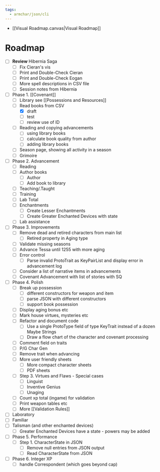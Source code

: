 ```yaml
---
tags:
  - armchar/json/cli
---
```


+ [[Visual Roadmap.canvas|Visual Roadmap]]

# Roadmap

+ [ ] **Review** Hibernia Saga
	+ [ ] Fix Cieran's vis
	+ [ ] Print and Double-Check Cieran
	+ [ ] Print and Double-Check Eogan
	+ [ ] More spell descriptions in CSV file
	+ [ ] Session notes from Hibernia
+ [ ] Phase 1. [[Covenant]]
	+ [ ] Library  see [[Possessions and Resources]]
	+ [ ] Read books from CSV
		+ [x] draft
		+ [ ] test
		+ [ ] review use of ID
	+ [ ] Reading and copying advancements
		+ [ ] using library books
		+ [ ] calculate book quality from author
		+ [ ] adding library books
	+ [ ] Season page, showing all activity in a season 
	+ [ ] Grimoire
+ [ ] Phase 2. Advancement 
	+ [ ] Reading
	+ [ ] Author books
		+ [ ] Author
		+ [ ] Add book to library
	+ [ ] Teaching/.Taught
	+ [ ] Training
	+ [ ] Lab Total
	+ [ ] Enchantments
		+ [ ] Create Lesser Enchantments
		+ [ ] Create Greater Enchanted Devices with state
	+ [ ] Lab assistance
+ [ ] Phase 3. Improvements
	+ [ ] Remove dead and retired characters from main list
		+ [ ] Retired property in Aging type
	+ [ ] Validate missing seasons
	+ [ ] Advance Tessa until 1255 with more aging
	+ [ ] Error control
		+ [ ] Parse invalid ProtoTrait as KeyPairList and display error in advancement log
	+ [ ] Consider a list of narrative items in advancements
	+ [ ] Covenant Advancement with list of stories with SQ
+ [ ] Phase 4. Polish
	+ [ ] Break up possession
		+ [ ] different constructors for weapon and item
		+ [ ] parse JSON with different constructors
		+ [ ] support book possession
	+ [ ] Display aging bonus etc
	+ [ ] Mark house virtues, mysteries etc
	+ [ ] Refactor and document code
		+ [ ] Use a single ProtoType field of type KeyTrait instead of a dozen Maybe Strings
		+ [ ] Draw a flow chart of the character and covenant processing
	+ [ ] Comment field on traits
	+ [ ] P/G Char Gen
	+ [ ] Remove trait when advancing
	+ [ ] More user friendly sheets
		+ [ ] More compact character sheets
		+ [ ] PDF sheets
	+ [ ] Step 3. Virtues and Flaws - Special cases
		+ [ ] Linguist
		+ [ ] Inventive Genius
		+ [ ] Unaging
	+ [ ] Count xp total (ingame) for validation
	+ [ ] Print weapon tables etc
	+ [ ] More [[Validation Rules]]
+ [ ] Laboratory
+ [ ] Familiar
+ [ ] Talisman (and other enchanted devices)
	+ [ ] Greater Enchanted Devices have a state - powers may be added
+ [ ] Phase 5. Performance
	+ [ ] Step 1.  CharacterState in JSON
		+ [ ] Remove null entries from JSON output
		+ [ ] Read CharacterState from JSON
+ [ ] Phase 6. Integer XP
	+ [ ] handle Correspondent (which goes beyond cap)
